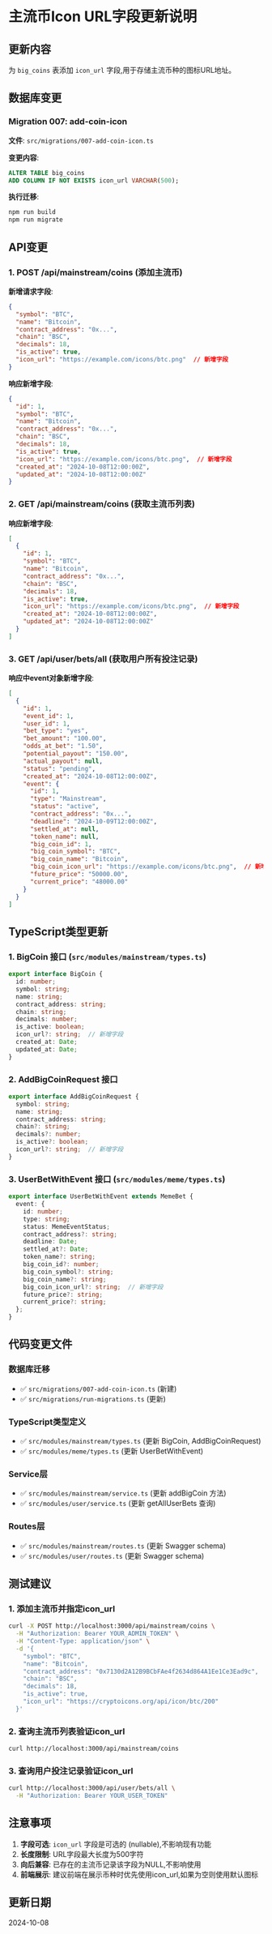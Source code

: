 # 主流币Icon URL字段更新说明

## 更新内容

为 `big_coins` 表添加 `icon_url` 字段,用于存储主流币种的图标URL地址。

## 数据库变更

### Migration 007: add-coin-icon

**文件**: `src/migrations/007-add-coin-icon.ts`

**变更内容**:
```sql
ALTER TABLE big_coins
ADD COLUMN IF NOT EXISTS icon_url VARCHAR(500);
```

**执行迁移**:
```bash
npm run build
npm run migrate
```

## API变更

### 1. POST /api/mainstream/coins (添加主流币)

**新增请求字段**:
```json
{
  "symbol": "BTC",
  "name": "Bitcoin",
  "contract_address": "0x...",
  "chain": "BSC",
  "decimals": 18,
  "is_active": true,
  "icon_url": "https://example.com/icons/btc.png"  // 新增字段
}
```

**响应新增字段**:
```json
{
  "id": 1,
  "symbol": "BTC",
  "name": "Bitcoin",
  "contract_address": "0x...",
  "chain": "BSC",
  "decimals": 18,
  "is_active": true,
  "icon_url": "https://example.com/icons/btc.png",  // 新增字段
  "created_at": "2024-10-08T12:00:00Z",
  "updated_at": "2024-10-08T12:00:00Z"
}
```

### 2. GET /api/mainstream/coins (获取主流币列表)

**响应新增字段**:
```json
[
  {
    "id": 1,
    "symbol": "BTC",
    "name": "Bitcoin",
    "contract_address": "0x...",
    "chain": "BSC",
    "decimals": 18,
    "is_active": true,
    "icon_url": "https://example.com/icons/btc.png",  // 新增字段
    "created_at": "2024-10-08T12:00:00Z",
    "updated_at": "2024-10-08T12:00:00Z"
  }
]
```

### 3. GET /api/user/bets/all (获取用户所有投注记录)

**响应中event对象新增字段**:
```json
[
  {
    "id": 1,
    "event_id": 1,
    "user_id": 1,
    "bet_type": "yes",
    "bet_amount": "100.00",
    "odds_at_bet": "1.50",
    "potential_payout": "150.00",
    "actual_payout": null,
    "status": "pending",
    "created_at": "2024-10-08T12:00:00Z",
    "event": {
      "id": 1,
      "type": "Mainstream",
      "status": "active",
      "contract_address": "0x...",
      "deadline": "2024-10-09T12:00:00Z",
      "settled_at": null,
      "token_name": null,
      "big_coin_id": 1,
      "big_coin_symbol": "BTC",
      "big_coin_name": "Bitcoin",
      "big_coin_icon_url": "https://example.com/icons/btc.png",  // 新增字段
      "future_price": "50000.00",
      "current_price": "48000.00"
    }
  }
]
```

## TypeScript类型更新

### 1. BigCoin 接口 (`src/modules/mainstream/types.ts`)

```typescript
export interface BigCoin {
  id: number;
  symbol: string;
  name: string;
  contract_address: string;
  chain: string;
  decimals: number;
  is_active: boolean;
  icon_url?: string;  // 新增字段
  created_at: Date;
  updated_at: Date;
}
```

### 2. AddBigCoinRequest 接口

```typescript
export interface AddBigCoinRequest {
  symbol: string;
  name: string;
  contract_address: string;
  chain?: string;
  decimals?: number;
  is_active?: boolean;
  icon_url?: string;  // 新增字段
}
```

### 3. UserBetWithEvent 接口 (`src/modules/meme/types.ts`)

```typescript
export interface UserBetWithEvent extends MemeBet {
  event: {
    id: number;
    type: string;
    status: MemeEventStatus;
    contract_address?: string;
    deadline: Date;
    settled_at?: Date;
    token_name?: string;
    big_coin_id?: number;
    big_coin_symbol?: string;
    big_coin_name?: string;
    big_coin_icon_url?: string;  // 新增字段
    future_price?: string;
    current_price?: string;
  };
}
```

## 代码变更文件

### 数据库迁移
- ✅ `src/migrations/007-add-coin-icon.ts` (新建)
- ✅ `src/migrations/run-migrations.ts` (更新)

### TypeScript类型定义
- ✅ `src/modules/mainstream/types.ts` (更新 BigCoin, AddBigCoinRequest)
- ✅ `src/modules/meme/types.ts` (更新 UserBetWithEvent)

### Service层
- ✅ `src/modules/mainstream/service.ts` (更新 addBigCoin 方法)
- ✅ `src/modules/user/service.ts` (更新 getAllUserBets 查询)

### Routes层
- ✅ `src/modules/mainstream/routes.ts` (更新 Swagger schema)
- ✅ `src/modules/user/routes.ts` (更新 Swagger schema)

## 测试建议

### 1. 添加主流币并指定icon_url

```bash
curl -X POST http://localhost:3000/api/mainstream/coins \
  -H "Authorization: Bearer YOUR_ADMIN_TOKEN" \
  -H "Content-Type: application/json" \
  -d '{
    "symbol": "BTC",
    "name": "Bitcoin",
    "contract_address": "0x7130d2A12B9BCbFAe4f2634d864A1Ee1Ce3Ead9c",
    "chain": "BSC",
    "decimals": 18,
    "is_active": true,
    "icon_url": "https://cryptoicons.org/api/icon/btc/200"
  }'
```

### 2. 查询主流币列表验证icon_url

```bash
curl http://localhost:3000/api/mainstream/coins
```

### 3. 查询用户投注记录验证icon_url

```bash
curl http://localhost:3000/api/user/bets/all \
  -H "Authorization: Bearer YOUR_USER_TOKEN"
```

## 注意事项

1. **字段可选**: `icon_url` 字段是可选的 (nullable),不影响现有功能
2. **长度限制**: URL字段最大长度为500字符
3. **向后兼容**: 已存在的主流币记录该字段为NULL,不影响使用
4. **前端展示**: 建议前端在展示币种时优先使用icon_url,如果为空则使用默认图标

## 更新日期

2024-10-08
